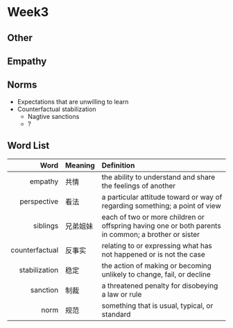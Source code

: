 # Week3

## Other

## Empathy

## Norms

- Expectations that are unwilling to learn
- Counterfactual stabilization
    - Nagtive sanctions
    - ?



## Word List

| Word | Meaning | Definition |
| ---: | :------ | :--------- |
| empathy | 共情 | the ability to understand and share the feelings of another |
| perspective | 看法 | a particular attitude toward or way of regarding something; a point of view |
| siblings |兄弟姐妹 | each of two or more children or offspring having one or both parents in common; a brother or sister | 
| counterfactual | 反事实 | relating to or expressing what has not happened or is not the case |
| stabilization | 稳定 | the action of making or becoming unlikely to change, fail, or decline |
| sanction | 制裁 | a threatened penalty for disobeying a law or rule |
| norm | 规范 | something that is usual, typical, or standard |
